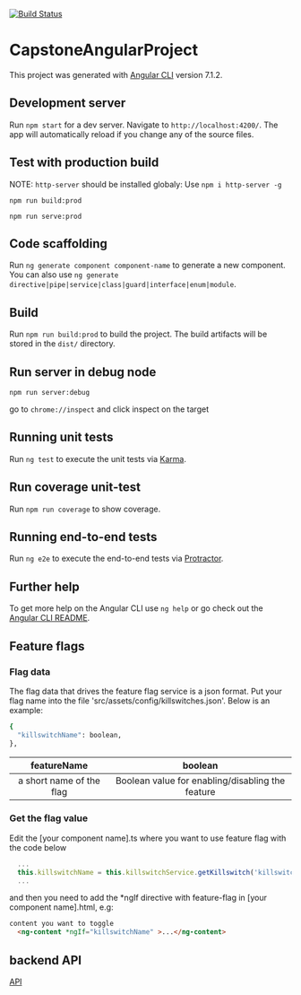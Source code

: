 [![Build Status](https://travis-ci.com/dnistrova/ui-intshp2-cp-okapi.svg?branch=master)](https://travis-ci.com/dnistrova/ui-intshp2-cp-okapi?branch=uit-67-setup-travis-ci)

# CapstoneAngularProject

This project was generated with [Angular CLI](https://github.com/angular/angular-cli) version 7.1.2.

## Development server

Run `npm start` for a dev server. Navigate to `http://localhost:4200/`. The app will automatically reload if you change any of the source files.

## Test with production build

NOTE: `http-server` should be installed globaly: Use `npm i http-server -g`

`npm run build:prod`

`npm run serve:prod`

## Code scaffolding

Run `ng generate component component-name` to generate a new component. You can also use `ng generate directive|pipe|service|class|guard|interface|enum|module`.

## Build

Run `npm run build:prod` to build the project. The build artifacts will be stored in the `dist/` directory. 

## Run server in debug node

`npm run server:debug`

go to `chrome://inspect` and click inspect on the target

## Running unit tests

Run `ng test` to execute the unit tests via [Karma](https://karma-runner.github.io).

## Run coverage unit-test

Run `npm run coverage` to show coverage.

## Running end-to-end tests

Run `ng e2e` to execute the end-to-end tests via [Protractor](http://www.protractortest.org/).

## Further help

To get more help on the Angular CLI use `ng help` or go check out the [Angular CLI README](https://github.com/angular/angular-cli/blob/master/README.md).

## Feature flags

### Flag data

The flag data that drives the feature flag service is a json format. Put your flag name into the file 'src/assets/config/killswitches.json'. Below is an example:

```bash
{ 
  "killswitchName": boolean,
},
```
| featureName |  boolean|
| :---:   | :-: |
|  a short name of the flag| Boolean value for enabling/disabling the feature |


### Get the flag value

Edit the [your component name].ts where you want to use feature flag with the code below

```typescript
  ...
  this.killswitchName = this.killswitchService.getKillswitch('killswitchName');
  ...
```
and then you need to add the *ngIf directive with feature-flag in [your component name].html, e.g:

```html
content you want to toggle
  <ng-content *ngIf="killswitchName" >...</ng-content>
```


## backend API

[API](https://github.com/griddynamics/ui-intshp2-cp-okapi/tree/development/src/server)



